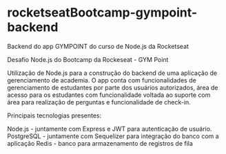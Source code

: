 # rocketseatBootcamp-gympoint-backend

Backend do app GYMPOINT do curso de Node.js da Rocketseat

Desafio Node.js do Bootcamp da Rockeseat - GYM Point

Utilização de Node.js para a construção do backend de uma aplicação de gerenciamento de academia. 
O app conta com funcionalidades de gerenciamento de estudantes por parte dos usuários autorizados, área de acesso para os estudantes com funcionalidade voltada ao suporte com área para realização de perguntas e funcionalidade de check-in.

Principais tecnologias presentes: 

Node.js - juntamente com Express e JWT para autenticação de usuário.
PostgreSQL - juntamente com Sequelizer para integração do banco com a aplicação
Redis - banco para armazenamento de registros de fila
